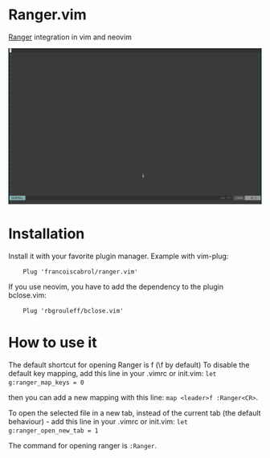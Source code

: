 Ranger.vim
==========

[Ranger](http://ranger.nongnu.org/) integration in vim and neovim

![Demo](./ranger.gif)

Installation
============

Install it with your favorite plugin manager. Example with vim-plug:

        Plug 'francoiscabrol/ranger.vim'

If you use neovim, you have to add the dependency to the plugin bclose.vim:

        Plug 'rbgrouleff/bclose.vim'

How to use it
=============

The default shortcut for opening Ranger is <leader>f (\f by default) 
To disable the default key mapping, add this line in your .vimrc or init.vim: `let g:ranger_map_keys = 0`

then you can add a new mapping with this line: `map <leader>f :Ranger<CR>`.

To open the selected file in a new tab, instead of the current tab (the default behaviour) - add this line in your .vimrc or init.vim: `let g:ranger_open_new_tab = 1`

The command for opening ranger is `:Ranger`.


